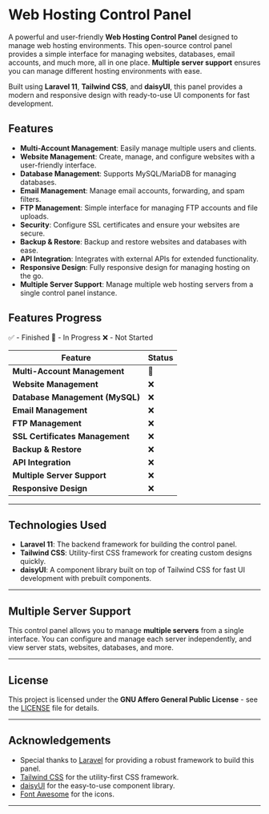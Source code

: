 # Web Hosting Control Panel

A powerful and user-friendly **Web Hosting Control Panel** designed to manage web hosting environments. This open-source control panel provides a simple interface for managing websites, databases, email accounts, and much more, all in one place. **Multiple server support** ensures you can manage different hosting environments with ease.

Built using **Laravel 11**, **Tailwind CSS**, and **daisyUI**, this panel provides a modern and responsive design with ready-to-use UI components for fast development.

## Features

- **Multi-Account Management**: Easily manage multiple users and clients.
- **Website Management**: Create, manage, and configure websites with a user-friendly interface.
- **Database Management**: Supports MySQL/MariaDB for managing databases.
- **Email Management**: Manage email accounts, forwarding, and spam filters.
- **FTP Management**: Simple interface for managing FTP accounts and file uploads.
- **Security**: Configure SSL certificates and ensure your websites are secure.
- **Backup & Restore**: Backup and restore websites and databases with ease.
- **API Integration**: Integrates with external APIs for extended functionality.
- **Responsive Design**: Fully responsive design for managing hosting on the go.
- **Multiple Server Support**: Manage multiple web hosting servers from a single control panel instance.

## Features Progress

✅ - Finished
🔄 - In Progress
❌ - Not Started

| Feature                        | Status                                  |
|---------------------------------|-----------------------------------------|
| **Multi-Account Management**    | 🔄                                 |
| **Website Management**          | ❌                                |
| **Database Management (MySQL)** | ❌                                |
| **Email Management**            | ❌                          |
| **FTP Management**              | ❌                          |
| **SSL Certificates Management** | ❌                               |
| **Backup & Restore**            | ❌                                |
| **API Integration**             | ❌                          |
| **Multiple Server Support**     | ❌                                |
| **Responsive Design**           | ❌                                |

---

## Technologies Used

- **Laravel 11**: The backend framework for building the control panel.
- **Tailwind CSS**: Utility-first CSS framework for creating custom designs quickly.
- **daisyUI**: A component library built on top of Tailwind CSS for fast UI development with prebuilt components.

---

## Multiple Server Support

This control panel allows you to manage **multiple servers** from a single interface. You can configure and manage each server independently, and view server stats, websites, databases, and more.

---

## License

This project is licensed under the **GNU Affero General Public License** - see the [LICENSE](LICENSE) file for details.

---

## Acknowledgements

- Special thanks to [Laravel](https://laravel.com) for providing a robust framework to build this panel.
- [Tailwind CSS](https://tailwindcss.com) for the utility-first CSS framework.
- [daisyUI](https://daisyui.com) for the easy-to-use component library.
- [Font Awesome](https://fontawesome.com) for the icons.

---
